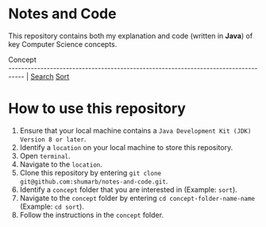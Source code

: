 # Notes and Code
This repository contains both my explanation and code (written in **Java**) of key Computer Science concepts.

Concept                                                                             
----------------------------------------------------------------------------------- |
[Search](https://github.com/shumarb/notes-and-code/tree/main/search)
[Sort](https://github.com/shumarb/notes-and-code/tree/main/sort)

# How to use this repository
1. Ensure that your local machine contains a `Java Development Kit (JDK) Version 8 or later`.
1. Identify a `location` on your local machine to store this repository.
2. Open `terminal`.
3. Navigate to the `location`.
4. Clone this repository by entering `git clone git@github.com:shumarb/notes-and-code.git`.
5. Identify a `concept` folder that you are interested in (Example: `sort`).
6. Navigate to the `concept` folder by entering `cd concept-folder-name-name` (Example: `cd sort`).
7. Follow the instructions in the `concept` folder.
